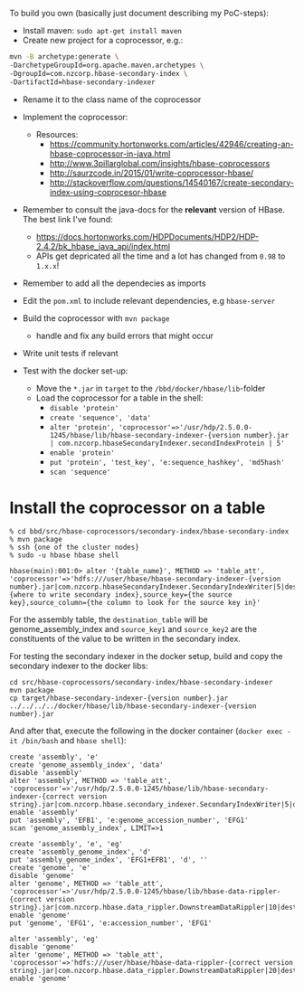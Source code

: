 To build you own (basically just document describing my PoC-steps):

- Install maven: `sudo apt-get install maven`
- Create new project for a coprocessor, e.g.:

```bash
mvn -B archetype:generate \
-DarchetypeGroupId=org.apache.maven.archetypes \
-DgroupId=com.nzcorp.hbase-secondary-index \
-DartifactId=hbase-secondary-indexer
```

- Rename it to the class name of the coprocessor
- Implement the coprocessor:
	- Resources:
		- https://community.hortonworks.com/articles/42946/creating-an-hbase-coprocessor-in-java.html
		- http://www.3pillarglobal.com/insights/hbase-coprocessors
		- http://saurzcode.in/2015/01/write-coprocessor-hbase/ 
		- http://stackoverflow.com/questions/14540167/create-secondary-index-using-coprocesor-hbase

- Remember to consult the java-docs for the **relevant** version of HBase. The best link I've found:
	- https://docs.hortonworks.com/HDPDocuments/HDP2/HDP-2.4.2/bk_hbase_java_api/index.html
	- APIs get depricated all the time and a lot has changed from `0.98` to `1.x.x`!

- Remember to add all the dependecies as imports

- Edit the `pom.xml` to include relevant dependencies, e.g `hbase-server`

- Build the coprocessor with `mvn package`
	- handle and fix any build errors that might occur

- Write unit tests if relevant

- Test with the docker set-up:
	- Move the `*.jar` in `target` to the `/bbd/docker/hbase/lib`-folder
	- Load the coprocessor for a table in the shell:
		- `disable 'protein'`
		- `create 'sequence', 'data'`
		- `alter 'protein', 'coprocessor'=>'/usr/hdp/2.5.0.0-1245/hbase/lib/hbase-secondary-indexer-{version number}.jar | com.nzcorp.hbaseSecondaryIndexer.secondIndexProtein | 5'`
		- `enable 'protein'`
		- `put 'protein', 'test_key', 'e:sequence_hashkey', 'md5hash'`
		- `scan 'sequence'`

# Install the coprocessor on a table

```
% cd bbd/src/hbase-coprocessors/secondary-index/hbase-secondary-index
% mvn package
% ssh {one of the cluster nodes}
% sudo -u hbase hbase shell

hbase(main):001:0> alter '{table_name}', METHOD => 'table_att', 'coprocessor'=>'hdfs:///user/hbase/hbase-secondary-indexer-{version number}.jar|com.nzcorp.hbaseSecondaryIndexer.SecondaryIndexWriter|5|destination_table={where to write secondary index},source_key={the source key},source_column={the column to look for the source key in}'
```

For the assembly table, the `destination_table` will be
genome_assembly_index and `source_key1` and `source_key2` are the
constituents of the value to be written in the secondary index.


For testing the secondary indexer in the docker setup, build and copy the secondary indexer to the docker libs:

```
cd src/hbase-coprocessors/secondary-index/hbase-secondary-indexer
mvn package
cp target/hbase-secondary-indexer-{version number}.jar ../../../../docker/hbase/lib/hbase-secondary-indexer-{version number}.jar
```

And after that, execute the following in the docker container (`docker exec -it /bin/bash` and `hbase shell`):

```
create 'assembly', 'e'
create 'genome_assembly_index', 'data'
disable 'assembly'
alter 'assembly', METHOD => 'table_att', 'coprocessor'=>'/usr/hdp/2.5.0.0-1245/hbase/lib/hbase-secondary-indexer-{correct version string}.jar|com.nzcorp.hbase.secondary_indexer.SecondaryIndexWriter|5|destination_table=genome_assembly_index,source_column=genome_accession_number'
enable 'assembly'
put 'assembly', 'EFB1', 'e:genome_accession_number', 'EFG1'
scan 'genome_assembly_index', LIMIT=>1
```


```
create 'assembly', 'e', 'eg'
create 'assembly_genome_index', 'd'
put 'assembly_genome_index', 'EFG1+EFB1', 'd', ''
create 'genome', 'e'
disable 'genome'
alter 'genome', METHOD => 'table_att', 'coprocessor'=>'/usr/hdp/2.5.0.0-1245/hbase/lib/hbase-data-rippler-{correct version string}.jar|com.nzcorp.hbase.data_rippler.DownstreamDataRippler|10|destination_table=assembly,secondary_index_table=assembly_genome_index,source_column_family=e,target_column_family=eg'
enable 'genome'
put 'genome', 'EFG1', 'e:accession_number', 'EFG1'
```


```
alter 'assembly', 'eg'
disable 'genome'
alter 'genome', METHOD => 'table_att', 'coprocessor'=>'hdfs:///user/hbase/hbase-data-rippler-{correct version string}.jar|com.nzcorp.hbase.data_rippler.DownstreamDataRippler|20|destination_table=assembly,secondary_index_table=assembly_genome_index,source_column_family=e,target_column_family=eg'
enable 'genome'
```
